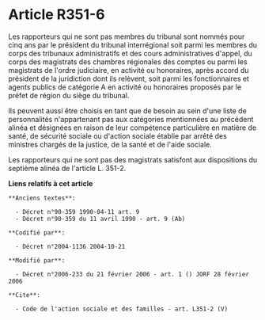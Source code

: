 # Article R351-6

Les rapporteurs qui ne sont pas membres du tribunal sont nommés pour cinq ans par le président du tribunal interrégional soit
parmi les membres du corps des tribunaux administratifs et des cours administratives d'appel, du corps des magistrats des
chambres régionales des comptes ou parmi les magistrats de l'ordre judiciaire, en activité ou honoraires, après accord du
président de la juridiction dont ils relèvent, soit parmi les fonctionnaires et agents publics de catégorie A en activité ou
honoraires proposés par le préfet de région du siège du tribunal. 

Ils peuvent aussi être choisis en tant que de besoin au sein d'une liste de personnalités n'appartenant pas aux catégories
mentionnées au précédent alinéa et désignées en raison de leur compétence particulière en matière de santé, de sécurité
sociale ou d'action sociale établie par arrêté des ministres chargés de la justice, de la santé et de l'aide sociale. 

Les rapporteurs qui ne sont pas des magistrats satisfont aux dispositions du septième alinéa de l'article L. 351-2.

**Liens relatifs à cet article**

	**Anciens textes**:

	  - Décret n°90-359 1990-04-11 art. 9
	  - Décret n°90-359 du 11 avril 1990 - art. 9 (Ab)

	**Codifié par**:

	  - Décret n°2004-1136 2004-10-21

	**Modifié par**:

	  - Décret n°2006-233 du 21 février 2006 - art. 1 () JORF 28 février 2006

	**Cite**:

	  - Code de l'action sociale et des familles - art. L351-2 (V)
